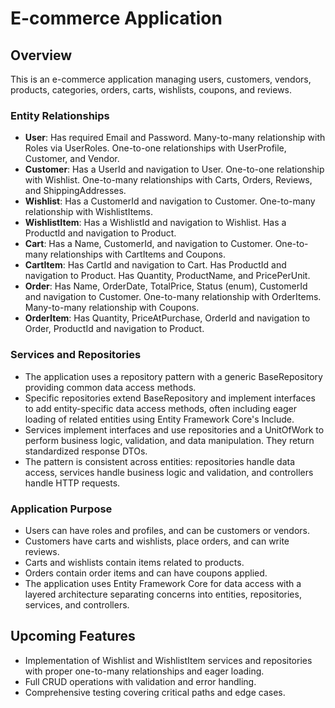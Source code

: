 # E-commerce Application

## Overview

This is an e-commerce application managing users, customers, vendors, products, categories, orders, carts, wishlists, coupons, and reviews.

### Entity Relationships

- **User**: Has required Email and Password. Many-to-many relationship with Roles via UserRoles. One-to-one relationships with UserProfile, Customer, and Vendor.
- **Customer**: Has a UserId and navigation to User. One-to-one relationship with Wishlist. One-to-many relationships with Carts, Orders, Reviews, and ShippingAddresses.
- **Wishlist**: Has a CustomerId and navigation to Customer. One-to-many relationship with WishlistItems.
- **WishlistItem**: Has a WishlistId and navigation to Wishlist. Has a ProductId and navigation to Product.
- **Cart**: Has a Name, CustomerId, and navigation to Customer. One-to-many relationships with CartItems and Coupons.
- **CartItem**: Has CartId and navigation to Cart. Has ProductId and navigation to Product. Has Quantity, ProductName, and PricePerUnit.
- **Order**: Has Name, OrderDate, TotalPrice, Status (enum), CustomerId and navigation to Customer. One-to-many relationship with OrderItems. Many-to-many relationship with Coupons.
- **OrderItem**: Has Quantity, PriceAtPurchase, OrderId and navigation to Order, ProductId and navigation to Product.

### Services and Repositories

- The application uses a repository pattern with a generic BaseRepository<T> providing common data access methods.
- Specific repositories extend BaseRepository and implement interfaces to add entity-specific data access methods, often including eager loading of related entities using Entity Framework Core's Include.
- Services implement interfaces and use repositories and a UnitOfWork to perform business logic, validation, and data manipulation. They return standardized response DTOs.
- The pattern is consistent across entities: repositories handle data access, services handle business logic and validation, and controllers handle HTTP requests.

### Application Purpose

- Users can have roles and profiles, and can be customers or vendors.
- Customers have carts and wishlists, place orders, and can write reviews.
- Carts and wishlists contain items related to products.
- Orders contain order items and can have coupons applied.
- The application uses Entity Framework Core for data access with a layered architecture separating concerns into entities, repositories, services, and controllers.

## Upcoming Features

- Implementation of Wishlist and WishlistItem services and repositories with proper one-to-many relationships and eager loading.
- Full CRUD operations with validation and error handling.
- Comprehensive testing covering critical paths and edge cases.
